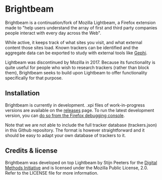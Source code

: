 # Brightbeam

Brightbeam is a continuation/fork of Mozilla Lightbeam, a Firefox extension made to "help users understand the array of 
first and third party companies people interact with every day across the Web".

While active, it keeps track of what sites you visit, and what external content those sites load. Known trackers can be
identified and the aggregate data can be exported to study with external tools like [Gephi](https://gephi.org/).

Lightbeam was discontinued by Mozilla in 2017. Because its functionality is quite useful for people who wish to research
trackers (rather than block them), Brightbeam seeks to build upon Lightbeam to offer functionality specifically for that
purpose.

## Installation
Brightbeam is currently in development. .xpi files of work-in-progress versions are available on the 
[releases](https://github.com/digitalmethodsinitiative/brightbeam/releases) page. To run the latest development version,
you can [do so from the Firefox debugging console](https://www.youtube.com/watch?v=sAM78GU4P34&feature=emb_title).

Note that we are not able to include the full tracker database (trackers.json) in this Github repository. The format is 
however straightforward and it should be easy to adapt your own database of trackers to it.

## Credits & license
Brightbeam was developed on top Lightbeam by Stijn Peeters for the 
[Digital Methods Initiative](https://digitalmethods.net) and is licensed under the Mozilla Public License, 2.0. Refer 
to the LICENSE file for more information.
